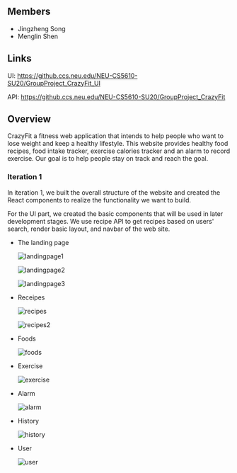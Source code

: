 ## Members

* Jingzheng Song
* Menglin Shen

## Links

UI: https://github.ccs.neu.edu/NEU-CS5610-SU20/GroupProject_CrazyFit_UI

API: https://github.ccs.neu.edu/NEU-CS5610-SU20/GroupProject_CrazyFit

## Overview

CrazyFit a fitness web application that intends to help people who want to lose weight and keep a healthy lifestyle. This website provides healthy food recipes, food intake tracker, exercise calories tracker and an alarm to record exercise. Our goal is to help people stay on track and reach the goal.

### Iteration 1

In iteration 1, we built the overall structure of the website and created the React components to realize the functionality we want to build. 

For the UI part, we created the basic components that will be used in later development stages. We use recipe API to get recipes based on users' search, render basic layout, and navbar of the web site.

* The landing page

  ![landingpage1](C:\Users\shenm\Desktop\CS\NEU\Summer20\CS5610\Group\readme\landingpage1.jpg)

  ![landingpage2](C:\Users\shenm\Desktop\CS\NEU\Summer20\CS5610\Group\readme\landingpage2.png)

  ![landingpage3](C:\Users\shenm\Desktop\CS\NEU\Summer20\CS5610\Group\readme\landingpage3.png)

* Receipes

  ![recipes](C:\Users\shenm\Desktop\CS\NEU\Summer20\CS5610\Group\readme\recipes.png)

  ![recipes2](C:\Users\shenm\Desktop\CS\NEU\Summer20\CS5610\Group\readme\recipes2.png)

* Foods

  ![foods](C:\Users\shenm\Desktop\CS\NEU\Summer20\CS5610\Group\readme\foods.png)

* Exercise

  ![exercise](C:\Users\shenm\Desktop\CS\NEU\Summer20\CS5610\Group\readme\exercise.png)

* Alarm

  ![alarm](C:\Users\shenm\Desktop\CS\NEU\Summer20\CS5610\Group\readme\alarm.png)

* History

  ![history](C:\Users\shenm\Desktop\CS\NEU\Summer20\CS5610\Group\readme\history.png)

* User

  ![user](C:\Users\shenm\Desktop\CS\NEU\Summer20\CS5610\Group\readme\user.png)


